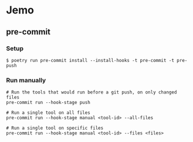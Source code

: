 # Jemo

## pre-commit
### Setup
```shell
$ poetry run pre-commit install --install-hooks -t pre-commit -t pre-push
```

### Run manually
```shell
# Run the tools that would run before a git push, on only changed files
pre-commit run --hook-stage push

# Run a single tool on all files
pre-commit run --hook-stage manual <tool-id> --all-files

# Run a single tool on specific files
pre-commit run --hook-stage manual <tool-id> --files <files>
```